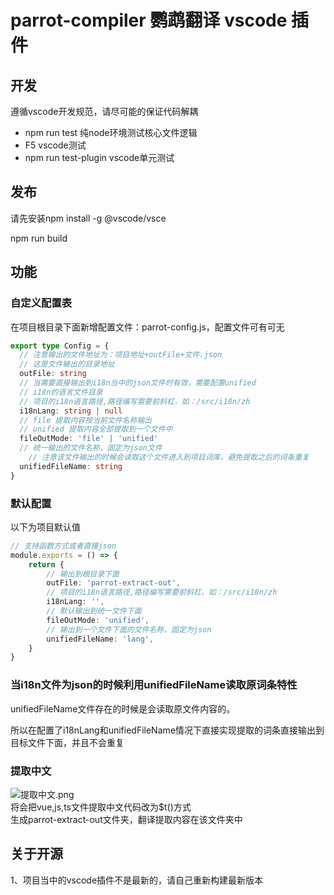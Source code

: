 # parrot-compiler 鹦鹉翻译 vscode 插件
## 开发
遵循vscode开发规范，请尽可能的保证代码解耦
- npm run test 纯node环境测试核心文件逻辑
- F5 vscode测试
- npm run test-plugin vscode单元测试
## 发布
请先安装npm install -g @vscode/vsce

npm run build
## 功能
### 自定义配置表
在项目根目录下面新增配置文件：parrot-config.js，配置文件可有可无
```typescript
export type Config = {
  // 注意输出的文件地址为：项目地址+outFile+文件.json
  // 这是文件输出的目录地址
  outFile: string
  // 当需要直接输出到i18n当中的json文件时有效，需要配置unified
  // i18n的语言文件目录
  // 项目的i18n语言路径,路径编写需要前斜杠，如：/src/i18n/zh
  i18nLang: string | null
  // file 提取内容按当前文件名称输出
  // unified 提取内容全部提取到一个文件中
  fileOutMode: 'file' | 'unified'
  // 统一输出的文件名称，固定为json文件
    // 注意该文件输出的时候会读取这个文件进入到项目词库，避免提取之后的词条重复
  unifiedFileName: string
}
```
### 默认配置
以下为项目默认值
```typescript
// 支持函数方式或者直接json
module.exports = () => {
    return {
        // 输出到根目录下面
        outFile: 'parrot-extract-out',
        // 项目的i18n语言路径,路径编写需要前斜杠，如：/src/i18n/zh
        i18nLang: '',
        // 默认输出到统一文件下面
        fileOutMode: 'unified',
        // 输出到一个文件下面的文件名称，固定为json
        unifiedFileName: 'lang',
    }
}
```
### 当i18n文件为json的时候利用unifiedFileName读取原词条特性
unifiedFileName文件存在的时候是会读取原文件内容的。

所以在配置了i18nLang和unifiedFileName情况下直接实现提取的词条直接输出到目标文件下面，并且不会重复

### 提取中文
![提取中文.png](https://raw.githubusercontent.com/ht-sauce/vscode-plugin-parrot/main/docs/images/%E6%8F%90%E5%8F%96%E4%B8%AD%E6%96%87.png)  
将会把vue,js,ts文件提取中文代码改为$t()方式   
生成parrot-extract-out文件夹，翻译提取内容在该文件夹中  
## 关于开源
1、项目当中的vscode插件不是最新的，请自己重新构建最新版本
